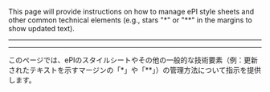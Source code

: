 This page will provide instructions on how to manage ePI style sheets and other common technical elements (e.g., stars "*" or "**" in the margins to show updated text).

---
---

このページでは、ePIのスタイルシートやその他の一般的な技術要素（例：更新されたテキストを示すマージンの「*」や「**」）の管理方法について指示を提供します。
